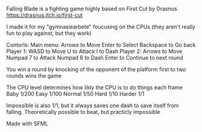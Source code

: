 Falling Blade is a fighting game highly based on First Cut by Drasnus https://drasnus.itch.io/first-cut

I made it for my "gymnasiearbete" foucusing on the CPUs (they aren't really fun to play against, but they work)

Contorls:
	Main menu:
	  Arrows to Move
	  Enter to Select
	  Backspace to Go back
	Player 1:
	  WASD to Move
	  U to Attack 
	  I to Dash
	Player 2:
	  Arrows to Move
	  Numpad 7 to Attack
	  Numpad 8 to Dash
	Enter to Continue to next round

You win a round by knocking of the opponent of the platform
first to two rounds wins the game

The CPU level determines how likly the CPU is to do things each frame
Baby 1/200
Easy 1/100
Normal 1/50
Hard 1/10
Harder 1/1

Impossible is also 1/1, but it always saves one dash to save itself from falling. Theoretically possible to beat, but practicly impossible

Made with SFML